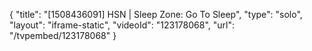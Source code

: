 {
    "title": "[1508436091] HSN | Sleep Zone: Go To Sleep",
    "type": "solo",
    "layout": "iframe-static",
    "videoId": "123178068",
    "url": "\/tvpembed\/123178068"
}
